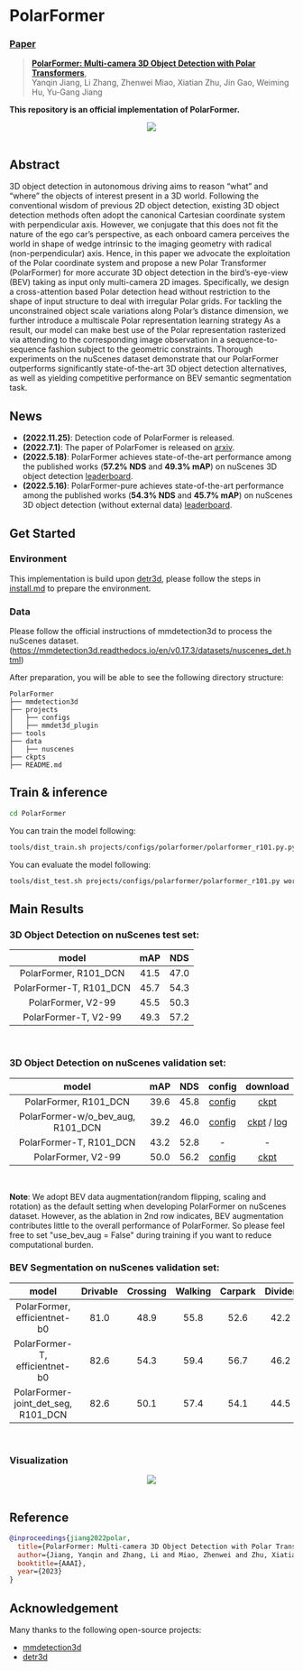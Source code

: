 # PolarFormer
<!-- TODO update the url to v2 -->
### [Paper](https://arxiv.org/abs/2206.15398)
> [**PolarFormer: Multi-camera 3D Object Detection
with Polar Transformers**](https://arxiv.org/abs/2206.15398),            
> Yanqin Jiang, Li Zhang, Zhenwei Miao, Xiatian Zhu, Jin Gao, Weiming Hu, Yu-Gang Jiang      

**This repository is an official implementation of PolarFormer.**
<div align="center">
  <img src="figs/pipeline.png"/>
</div><br/>

## Abstract

3D object detection in autonomous driving aims to reason “what” and “where” the objects of interest present in a 3D world. Following the conventional wisdom of previous 2D object detection, existing 3D object detection methods often adopt the canonical Cartesian coordinate system with perpendicular axis. However, we conjugate that this does not fit the nature of the ego car’s perspective, as each onboard camera perceives the world in shape of wedge intrinsic to the imaging geometry with radical (non-perpendicular) axis. Hence, in this paper we advocate the exploitation of the Polar coordinate system and propose a new Polar Transformer (PolarFormer) for more accurate 3D object detection in the bird’s-eye-view (BEV) taking as input only multi-camera 2D images. Specifically, we design a cross-attention based Polar detection head without restriction to the shape of input structure to deal with irregular Polar grids. For tackling the unconstrained object scale variations along Polar’s distance dimension, we further introduce a multiscale Polar representation learning strategy As a result, our model can make best use of the Polar representation rasterized via attending to the corresponding image observation in a sequence-to-sequence fashion subject to the geometric constraints. Thorough experiments on the nuScenes dataset demonstrate that our PolarFormer outperforms significantly state-of-the-art 3D object detection alternatives, as well as yielding competitive performance on BEV semantic segmentation task.

## News
- **(2022.11.25)**: Detection code of PolarFormer is released. <br>
- **(2022.7.1)**: The paper of PolarFomer is released on [arxiv](https://arxiv.org/abs/2206.15398).<br>
- **(2022.5.18)**: PolarFormer achieves state-of-the-art performance among the published works (**57.2% NDS** and **49.3% mAP**) on nuScenes 3D object detection [leaderboard](https://www.nuscenes.org/object-detection?externalData=all&mapData=no&modalities=Camera).<br>
- **(2022.5.16)**: PolarFormer-pure achieves state-of-the-art performance among the published works (**54.3% NDS** and **45.7% mAP**) on nuScenes 3D object detection (without external data) [leaderboard](https://www.nuscenes.org/object-detection?externalData=all&mapData=no&modalities=Camera).

## Get Started

### Environment
This implementation is build upon  [detr3d](https://github.com/WangYueFt/detr3d/blob/main/README.md), please follow the steps in [install.md](./docs/install.md) to prepare the environment.

### Data
Please follow the official instructions of mmdetection3d to process the nuScenes dataset.(https://mmdetection3d.readthedocs.io/en/v0.17.3/datasets/nuscenes_det.html)

After preparation, you will be able to see the following directory structure:  
  ```
  PolarFormer
  ├── mmdetection3d
  ├── projects
  │   ├── configs
  │   ├── mmdet3d_plugin
  ├── tools
  ├── data
  │   ├── nuscenes
  ├── ckpts
  ├── README.md
  ```
## Train & inference
```bash
cd PolarFormer
```
You can train the model following:
```bash
tools/dist_train.sh projects/configs/polarformer/polarformer_r101.py.py 8 --work-dir work_dirs/polarformer_r101/
```
You can evaluate the model following:
```bash
tools/dist_test.sh projects/configs/polarformer/polarformer_r101.py work_dirs/polarformer_r101/latest.pth 8 --eval bbox
```
## Main Results

### 3D Object Detection on nuScenes test set:
| model | mAP      | NDS     |
|:--------:|:----------:|:---------:|
PolarFormer, R101_DCN |41.5 |47.0 |
PolarFormer-T, R101_DCN|45.7 |54.3 |
PolarFormer, V2-99 |45.5 |50.3|
PolarFormer-T, V2-99 | 49.3|57.2|
<br>

### 3D Object Detection on nuScenes validation set:
| model | mAP      | NDS     | config | download |
|:--------:|:----------:|:---------:|:---------:|:---------:|
PolarFormer, R101_DCN| 39.6| 45.8| [config](projects/configs/polarformer/polarformer_r101.py) | [ckpt](https://drive.google.com/file/d/1Jgh49QJXls6XP6OAGhm744JHCGb7dGpP/view?usp=share_link) |
PolarFormer-w/o_bev_aug, R101_DCN |39.2 |46.0 | [config](projects/configs/polarformer/polarformer_r101_without_bev_aug.py) | [ckpt](https://drive.google.com/file/d/1GhCqJaaBEOYl-hkAwew2bmIt98AHPnpg/view?usp=share_link) / [log](https://drive.google.com/file/d/13hwLWauwTE9i2K2_-w8pNlfTKj9N1Jbl/view?usp=share_link)|
PolarFormer-T, R101_DCN| 43.2| 52.8| - | - |
PolarFormer, V2-99 |50.0 |56.2 |  [config](projects/configs/polarformer/polarformer_vovnet.py) | [ckpt](https://drive.google.com/file/d/1c5rgTpHA98dFKmQ9BJN0zZbSuBFT8_Bt/view?usp=share_link)|
<br>

**Note**: We adopt BEV data augmentation(random flipping, scaling and rotation) as the default setting when developing PolarFormer on nuScenes dataset. However, as the ablation in 2nd row indicates, BEV augmentation contributes little to the overall performance of PolarFormer. So please feel free to set "use_bev_aug = False" during training if you want to reduce computational burden.
### BEV Segmentation on nuScenes validation set:
| model | Drivable   | Crossing     | Walking    | Carpark     | Divider   |
|:--------:|:----------:|:---------:|:---------:|:---------:|:---------:|
PolarFormer, efficientnet-b0 | 81.0 | 48.9 | 55.8 | 52.6 | 42.2 |
PolarFormer-T, efficientnet-b0 | 82.6 | 54.3 | 59.4 | 56.7 | 46.2 |
PolarFormer-joint_det_seg, R101_DCN| 82.6 | 50.1 | 57.4 | 54.1 | 44.5 |
<br>

### Visualization
<div align="center">
  <img src="figs/visualization.png"/>
</div><br/>

## Reference
```bibtex   
@inproceedings{jiang2022polar,
  title={PolarFormer: Multi-camera 3D Object Detection with Polar Transformers},
  author={Jiang, Yanqin and Zhang, Li and Miao, Zhenwei and Zhu, Xiatian and Gao, Jin and Hu, Weiming and Jiang, Yu-Gang},
  booktitle={AAAI},
  year={2023}
}
```

## Acknowledgement
Many thanks to the following open-source projects:
* [mmdetection3d](https://github.com/open-mmlab/mmdetection3d)
* [detr3d](https://github.com/WangYueFt/detr3d)
